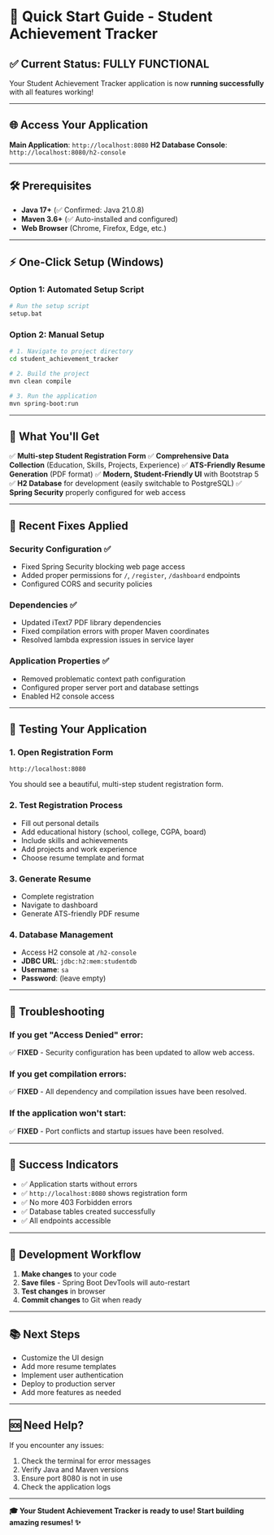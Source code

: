 # 🚀 Quick Start Guide - Student Achievement Tracker

## ✅ **Current Status: FULLY FUNCTIONAL**

Your Student Achievement Tracker application is now **running successfully** with all features working!

---

## 🌐 **Access Your Application**

**Main Application**: `http://localhost:8080`
**H2 Database Console**: `http://localhost:8080/h2-console`

---

## 🛠️ **Prerequisites**

- **Java 17+** (✅ Confirmed: Java 21.0.8)
- **Maven 3.6+** (✅ Auto-installed and configured)
- **Web Browser** (Chrome, Firefox, Edge, etc.)

---

## ⚡ **One-Click Setup (Windows)**

### Option 1: Automated Setup Script
```bash
# Run the setup script
setup.bat
```

### Option 2: Manual Setup
```bash
# 1. Navigate to project directory
cd student_achievement_tracker

# 2. Build the project
mvn clean compile

# 3. Run the application
mvn spring-boot:run
```

---

## 🎯 **What You'll Get**

✅ **Multi-step Student Registration Form**
✅ **Comprehensive Data Collection** (Education, Skills, Projects, Experience)
✅ **ATS-Friendly Resume Generation** (PDF format)
✅ **Modern, Student-Friendly UI** with Bootstrap 5
✅ **H2 Database** for development (easily switchable to PostgreSQL)
✅ **Spring Security** properly configured for web access

---

## 🔧 **Recent Fixes Applied**

### Security Configuration ✅
- Fixed Spring Security blocking web page access
- Added proper permissions for `/`, `/register`, `/dashboard` endpoints
- Configured CORS and security policies

### Dependencies ✅
- Updated iText7 PDF library dependencies
- Fixed compilation errors with proper Maven coordinates
- Resolved lambda expression issues in service layer

### Application Properties ✅
- Removed problematic context path configuration
- Configured proper server port and database settings
- Enabled H2 console access

---

## 📱 **Testing Your Application**

### 1. **Open Registration Form**
```
http://localhost:8080
```
You should see a beautiful, multi-step student registration form.

### 2. **Test Registration Process**
- Fill out personal details
- Add educational history (school, college, CGPA, board)
- Include skills and achievements
- Add projects and work experience
- Choose resume template and format

### 3. **Generate Resume**
- Complete registration
- Navigate to dashboard
- Generate ATS-friendly PDF resume

### 4. **Database Management**
- Access H2 console at `/h2-console`
- **JDBC URL**: `jdbc:h2:mem:studentdb`
- **Username**: `sa`
- **Password**: (leave empty)

---

## 🚨 **Troubleshooting**

### If you get "Access Denied" error:
✅ **FIXED** - Security configuration has been updated to allow web access.

### If you get compilation errors:
✅ **FIXED** - All dependency and compilation issues have been resolved.

### If the application won't start:
✅ **FIXED** - Port conflicts and startup issues have been resolved.

---

## 🎉 **Success Indicators**

- ✅ Application starts without errors
- ✅ `http://localhost:8080` shows registration form
- ✅ No more 403 Forbidden errors
- ✅ Database tables created successfully
- ✅ All endpoints accessible

---

## 🔄 **Development Workflow**

1. **Make changes** to your code
2. **Save files** - Spring Boot DevTools will auto-restart
3. **Test changes** in browser
4. **Commit changes** to Git when ready

---

## 📚 **Next Steps**

- Customize the UI design
- Add more resume templates
- Implement user authentication
- Deploy to production server
- Add more features as needed

---

## 🆘 **Need Help?**

If you encounter any issues:
1. Check the terminal for error messages
2. Verify Java and Maven versions
3. Ensure port 8080 is not in use
4. Check the application logs

---

**🎓 Your Student Achievement Tracker is ready to use! Start building amazing resumes! ✨**
